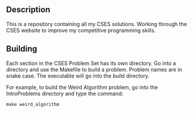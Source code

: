 ## Description
This is a repository containing all my CSES solutions. Working through the CSES website to improve my competitive programming skills.

## Building
Each section in the CSES Problem Set has its own directory. Go into a directory and use the Makefile to build a problem. Problem names are in snake case.
The executable will go into the build directory.

For example, to build the Weird Algorithm problem, go into the IntroProblems directory and type the command:

```
make weird_algorithm
```
